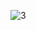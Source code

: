 ![3](https://github.com/cyber-robot1/Mastering-4-critical-SKILLS-using-CPP-17-course/assets/76911827/1fb23938-189e-4d33-8da7-994893c6dc5b)
